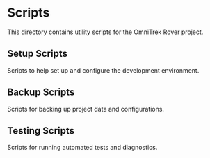 # Scripts

This directory contains utility scripts for the OmniTrek Rover project.

## Setup Scripts

Scripts to help set up and configure the development environment.

## Backup Scripts

Scripts for backing up project data and configurations.

## Testing Scripts

Scripts for running automated tests and diagnostics.
